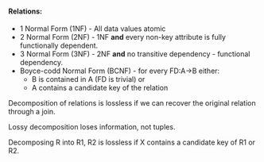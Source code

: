 #### Relations:
- 1 Normal Form (1NF) - All data values atomic
- 2 Normal Form (2NF) - 1NF **and** every non-key attribute is fully functionally dependent.
- 3 Normal Form (3NF) - 2NF **and** no transitive dependency - functional dependency.
- Boyce-codd Normal Form (BCNF) - for every FD:A->B either:
	- B is contained in A (FD is trivial) or
	- A contains a candidate key of the relation

Decomposition of relations is lossless if we can recover the original relation through a join.

Lossy decomposition loses information, not tuples. 

Decomposing R into R1, R2 is lossless if X contains a candidate key of R1 or R2.
